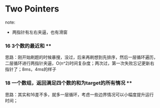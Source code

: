 # Two Pointers
note:
- 两指针有左右夹逼，也有滑窗

### 16 3个数的最近和 **
思路：刚开始刷题的时候暴搜，没过，后来再刷想到先排序，然后一层循环遍历，二层循环进行两指针夹逼，O(n^2)时间复杂度；两次过，第一次失败忘记更新右指针了；8ms，4ms的样子

### 18 一个数组，返回满足四个数的和为target的所有情况 ** 
思路：其实和16差不多，就多一层循环，考虑一些边界情况可以小幅度提升运行时间；
